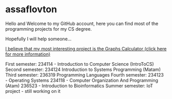 # assaflovton
Hello and Welcome to my GitHub account, here you can find most of the programming projects for my CS degree.

Hopefully I will help someone...

[I believe that my most interesting project is the Graphs Calculator (click here for more information) ](https://github.com/assaflovton/234124-MatamFinalProject.git)

First semester:
234114 - Introduction to Computer Science (IntroToCS)
Second semester:
234124	Introduction to Systems Programming (Matam)
Third semester:
236319	Programming Languages 
Fourth semester:
234123 - Operating Systems 
234118 - Computer Organization And Programming (Atam)
236523 - Introduction to Bioinformatics
Summer semester:
IoT project - still working on it
